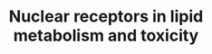 ---
annotations:
- id: PW:0000010
  parent: classic metabolic pathway
  type: Pathway Ontology
  value: lipid metabolic pathway
authors:
- S.Burel
- MaintBot
- Thomas
- Khanspers
- Samuel Sklar
- AlexanderPico
- Egonw
- Mkutmon
- Eweitz
citedin:
- link: PMC9377275
  title: 'Identifying Drug-Induced Liver Injury Associated With Inflammation-Drug
    and Drug-Drug Interactions in Pharmacologic Treatments for COVID-19 by Bioinformatics
    and System Biology Analyses: The Role of Pregnane X Receptor (2022)'
- link: PMC8868589
  title: Comprehensive Statistical and Bioinformatics Analysis in the Deciphering
    of Putative Mechanisms by Which Lipid-Associated GWAS Loci Contribute to Coronary
    Artery Disease (2022)
- link: PMC5085087
  title: Long Term Culture of the A549 Cancer Cell Line Promotes Multilamellar Body
    Formation and Differentiation towards an Alveolar Type II Pneumocyte Phenotype
    (2016)
description: Nuclear receptors are transcription factors that are activated upon binding
  to its ligands. Initially, they had been classified as classic endocrine nuclear
  hormone receptors and orphan receptors. However, further studies have led to the
  identification of lipid ligands for some of these adopted orphan receptors, which
  are responsible for lipid metabolism, storage or elimination. One of the characteristics
  of these receptors is that they act by forming heterodimers with retinoid X receptor
  (RXR). The receptors include peroxisome proliferators-Activated receptors (PPARs)
  for fatty acids, liver X receptor (LCR) for oxysterols, Farnesoid X receptors (FXR)
  for bile acids and steroid xenobiotic receptor/X receptor (SXR/PXR or Nsil2) for
  xenobiotics. Other orphan receptors also require RXR for its functions are vitamin
  D receptor (VDR) for vitamin D and retinoic acid receptor (RAR) for retinoid acids,
  although these receptors are not involved in lipid metabolism. Upon binding to various
  ligands, three classes of proteins are synthesized including lipid binding proteins,
  the ATP-binding cassette (ABC) transporters and cytochrome P450 member proteins
  which catalyzes lipid anabolism, metabolism and elimination. In addition to lipid
  metabolism, some members of the cytochrome P450 family genes are responsible for
  activation of procarcinogens, detoxification of environmental toxins and metabolism
  of drugs and xenobiotics. In particular, CAR, Nsil2 and recently identified VDR
  are important in up-regulation of these cytochromes. Of all the human cytochrome
  P450 genes, only a few CYP1A2, CYP2C9, CYP2C19, CYP2D6, CYP2E1 and CYP3A4 account
  for most toxicity effects, specifically CYP3A is responsible for clearing approximately
  half of the clinically prescribed drugs. For instance, acetaminophen, one of the
  most commonly used drug, is toxic in high doses due to the activation of CAR and
  the drugs subsequent conversion to acetyl-p-benzoquinone imine (NAPQI) by CYP1A2,
  CYP2E1 and CYP3A.   Proteins on this pathway have targeted assays available via
  the [https://assays.cancer.gov/available_assays?wp_id=WP299 CPTAC Assay Portal]
last-edited: 2021-05-22
ndex: a1b99fbc-8b60-11eb-9e72-0ac135e8bacf
organisms:
- Homo sapiens
redirect_from:
- /index.php/Pathway:WP299
- /instance/WP299
- /instance/WP299_rr117807
revision: r117807
schema-jsonld:
- '@context': https://schema.org/
  '@id': https://wikipathways.github.io/pathways/WP299.html
  '@type': Dataset
  creator:
    '@type': Organization
    name: WikiPathways
  description: Nuclear receptors are transcription factors that are activated upon
    binding to its ligands. Initially, they had been classified as classic endocrine
    nuclear hormone receptors and orphan receptors. However, further studies have
    led to the identification of lipid ligands for some of these adopted orphan receptors,
    which are responsible for lipid metabolism, storage or elimination. One of the
    characteristics of these receptors is that they act by forming heterodimers with
    retinoid X receptor (RXR). The receptors include peroxisome proliferators-Activated
    receptors (PPARs) for fatty acids, liver X receptor (LCR) for oxysterols, Farnesoid
    X receptors (FXR) for bile acids and steroid xenobiotic receptor/X receptor (SXR/PXR
    or Nsil2) for xenobiotics. Other orphan receptors also require RXR for its functions
    are vitamin D receptor (VDR) for vitamin D and retinoic acid receptor (RAR) for
    retinoid acids, although these receptors are not involved in lipid metabolism.
    Upon binding to various ligands, three classes of proteins are synthesized including
    lipid binding proteins, the ATP-binding cassette (ABC) transporters and cytochrome
    P450 member proteins which catalyzes lipid anabolism, metabolism and elimination.
    In addition to lipid metabolism, some members of the cytochrome P450 family genes
    are responsible for activation of procarcinogens, detoxification of environmental
    toxins and metabolism of drugs and xenobiotics. In particular, CAR, Nsil2 and
    recently identified VDR are important in up-regulation of these cytochromes. Of
    all the human cytochrome P450 genes, only a few CYP1A2, CYP2C9, CYP2C19, CYP2D6,
    CYP2E1 and CYP3A4 account for most toxicity effects, specifically CYP3A is responsible
    for clearing approximately half of the clinically prescribed drugs. For instance,
    acetaminophen, one of the most commonly used drug, is toxic in high doses due
    to the activation of CAR and the drugs subsequent conversion to acetyl-p-benzoquinone
    imine (NAPQI) by CYP1A2, CYP2E1 and CYP3A.   Proteins on this pathway have targeted
    assays available via the [https://assays.cancer.gov/available_assays?wp_id=WP299
    CPTAC Assay Portal]
  keywords:
  - 1,25-Dihydroxy-Vitamins D3
  - 7-DehydroCholesterol
  - ABCA1
  - ABCB1
  - ABCB11
  - ABCB4
  - ABCC2
  - ABCC3
  - ABCD2
  - ABCD3
  - ABCG1
  - ABCG5
  - Acetyl CoA
  - Bile Acids
  - CYP1A2
  - CYP24A1
  - CYP26A1
  - CYP27B1
  - CYP2B6
  - CYP2C9
  - CYP2E1
  - CYP3A4
  - CYP4A11
  - CYP4B1
  - CYP7A1
  - CYP8B1
  - Cholesterol
  - Fatty Acids
  - Isoprenoids
  - Lanosterol
  - MIR33A
  - MIR33B
  - NR1H3
  - NR1H4
  - NR1I2
  - NR1I3
  - Oxysterol
  - PPARA
  - PPARD
  - PPARG
  - RARA
  - RARB
  - RARG
  - Retinoic acid
  - Steroids
  - VDR
  - Xenobiotics
  license: CC0
  name: Nuclear receptors in lipid metabolism and toxicity
seo: CreativeWork
title: Nuclear receptors in lipid metabolism and toxicity
wpid: WP299
---